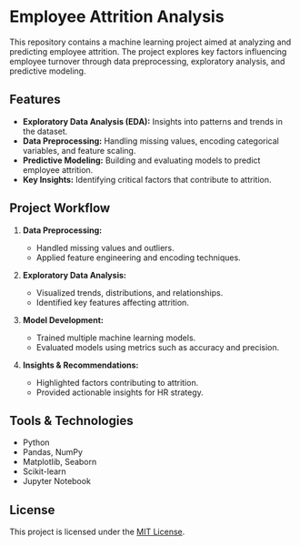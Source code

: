 # Employee Attrition Analysis

This repository contains a machine learning project aimed at analyzing and predicting employee attrition. The project explores key factors influencing employee turnover through data preprocessing, exploratory analysis, and predictive modeling.

## Features

- **Exploratory Data Analysis (EDA):** Insights into patterns and trends in the dataset.
- **Data Preprocessing:** Handling missing values, encoding categorical variables, and feature scaling.
- **Predictive Modeling:** Building and evaluating models to predict employee attrition.
- **Key Insights:** Identifying critical factors that contribute to attrition.

## Project Workflow

1. **Data Preprocessing:**  
   - Handled missing values and outliers.  
   - Applied feature engineering and encoding techniques.  

2. **Exploratory Data Analysis:**  
   - Visualized trends, distributions, and relationships.  
   - Identified key features affecting attrition.  

3. **Model Development:**  
   - Trained multiple machine learning models.  
   - Evaluated models using metrics such as accuracy and precision.  

4. **Insights & Recommendations:**  
   - Highlighted factors contributing to attrition.  
   - Provided actionable insights for HR strategy.  

## Tools & Technologies

- Python
- Pandas, NumPy
- Matplotlib, Seaborn
- Scikit-learn
- Jupyter Notebook

## License

This project is licensed under the [MIT License](LICENSE).

